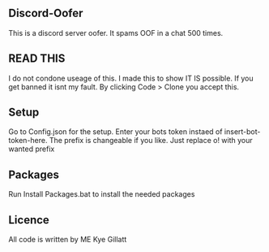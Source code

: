 ## Discord-Oofer

This is a discord server oofer. It spams OOF in a chat 500 times.

## READ THIS

I do not condone useage of this. I made this to show IT IS possible. If you get banned it isnt my fault.
By clicking Code > Clone you accept this.

## Setup

Go to Config.json for the setup. Enter your bots token instaed of insert-bot-token-here.
The prefix is changeable if you like. Just replace o! with your wanted prefix

## Packages

Run Install Packages.bat to install the needed packages

## Licence

All code is written by ME Kye Gillatt



